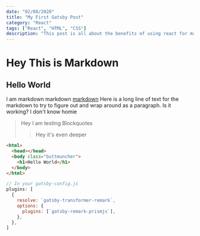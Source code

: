 ```yaml
---
date: "02/08/2020"
title: "My First Gatsby Post"
category: "React"
tags: ["React", "HTML", "CSS"]
description: "This post is all about the benefits of using react for making component based web apps!"
---
```


# Hey This is Markdown

## Hello World

I am markdown markdown [markdown](./secondPost)
Here is a long line of text for the markdown to try to figure out and wrap around as a paragraph. Is it working? I don't know homie  
  
  

> Hey I am testing Blockquotes
>
> > Hey it's even deeper

```html
<html>
  <head></head>
  <body class="buttmuncher">
    <h1>Hello World</h1>
  </body>
</html>
```

```javascript
// In your gatsby-config.js
plugins: [
  {
    resolve: `gatsby-transformer-remark`,
    options: {
      plugins: [`gatsby-remark-prismjs`],
    },
  },
]
```
